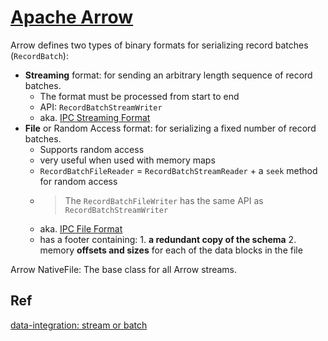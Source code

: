 # [Apache Arrow](https://arrow.apache.org/)

Arrow defines two types of binary formats for serializing record batches (`RecordBatch`):
- **Streaming** format: for sending an arbitrary length sequence of record batches.
  - The format must be processed from start to end
  - API: `RecordBatchStreamWriter`
  - aka. [IPC Streaming Format](https://arrow.apache.org/docs/format/Columnar.html#ipc-streaming-format)
- **File** or Random Access format: for serializing a fixed number of record batches.
  - Supports random access
  - very useful when used with memory maps
  - `RecordBatchFileReader` = `RecordBatchStreamReader` + a `seek` method for random access
  - > The `RecordBatchFileWriter` has the same API as `RecordBatchStreamWriter`
  - aka. [IPC File Format](https://arrow.apache.org/docs/format/Columnar.html#ipc-file-format)
  - has a footer containing: 1. **a redundant copy of the schema** 2. memory **offsets and sizes** for each of the data blocks in the file

Arrow NativeFile: The base class for all Arrow streams.

## Ref
[data-integration: stream or batch](https://github.com/davidkhala/data-integration/wiki#stream-vs-batch)
